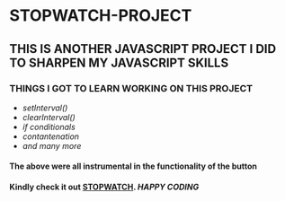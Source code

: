 # STOPWATCH-PROJECT
## THIS IS ANOTHER JAVASCRIPT PROJECT I DID TO SHARPEN MY JAVASCRIPT SKILLS
### THINGS I GOT TO LEARN WORKING ON THIS PROJECT
* *setInterval()*
* *clearInterval()*
* *if conditionals*
* *contantenation*
* *and many more*
#### The above were all instrumental in the functionality of the button
#### Kindly check it out [STOPWATCH](https://stopwatch-project.vercel.app/). _HAPPY CODING_
